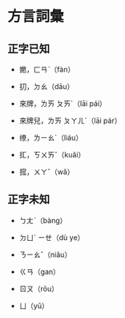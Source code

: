 # 方言詞彙

## 正字已知

- 嬎，ㄈㄢˋ（fàn）

- 㧅，ㄉㄠ（dāu）

- 來牌，ㄌㄞ ㄆㄞˊ（lāi pái）

- 來牌兒，ㄌㄞ ㄆㄚㄦˊ（lāi pár）

- 缭，ㄌㄧㄠˊ（liáu）

- 㧟，ㄎㄨㄞˇ（kuǎi）

- 搲，ㄨㄚˇ（wǎ）

## 正字未知

- ㄅㄤˋ（bàng）

- ㄉㄩˋ ㄧㄝ（dù ye）

- ㄋㄧㄠˇ（niǎu）

- ㄍㄢ（gan）

- ㄖㄡ（rōu）

- ㄩ（yū）
